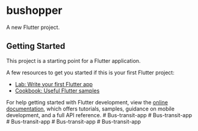 # bushopper

A new Flutter project.

## Getting Started

This project is a starting point for a Flutter application.

A few resources to get you started if this is your first Flutter project:

- [Lab: Write your first Flutter app](https://docs.flutter.dev/get-started/codelab)
- [Cookbook: Useful Flutter samples](https://docs.flutter.dev/cookbook)

For help getting started with Flutter development, view the
[online documentation](https://docs.flutter.dev/), which offers tutorials,
samples, guidance on mobile development, and a full API reference.
#   B u s - t r a n s i t - a p p  
 #   B u s - t r a n s i t - a p p  
 #   B u s - t r a n s i t - a p p  
 #   B u s - t r a n s i t - a p p  
 #   B u s - t r a n s i t - a p p  
 